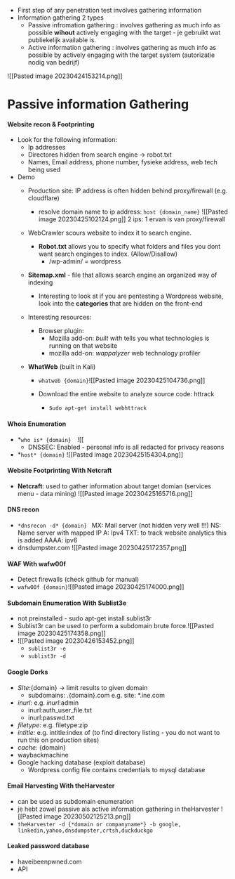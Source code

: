 -  First step of any penetration test  involves gathering information
-  Information gathering 2 types 
	- Passive infromation gathering : involves gathering as much info as possible **wihout** actively engaging with the target - je gebruikt wat publiekelijk available is. 
	- Active information gathering : involves gathering as much info as possible by actively engaging with the target system (autorizatie nodig van bedrijf)

![[Pasted image 20230424153214.png]]

# Passive information Gathering 


#### Website recon & Footprinting 

-  Look for the following information: 
	-  Ip addresses 
	- Directores hidden from search engine -> robot.txt 
	- Names, Email address, phone number, fysieke address, web tech being used 
- Demo 
	- Production site: IP address is often hidden behind proxy/firewall (e.g. cloudflare)
		-  resolve domain name to ip address: `host {domain_name}`
		 ![[Pasted image 20230425102124.png]]
			 2 ips: 1 ervan is van proxy/firewall 
	
	-  WebCrawler scours website to index it to search engine. 
		- **Robot.txt** allows you to specify what folders and files you  dont want search enginges to index. (Allow/Disallow)
			- /wp-admin/ = wordpress 
		
	- **Sitemap.xml** - file that allows search engine an organized way of indexing 
		- Interesting to look at if you are pentesting a Wordpress website, look into the **categories** that are hidden on the front-end
		   
	- Interesting resources: 
		- Browser plugin: 
			- Mozilla add-on: *built with* tells you what technologies is running on that website
			- mozilla add-on: *wappalyzer*  web technology profiler 
			
	- **WhatWeb** (built in Kali)
		-  `whatweb {domain}`![[Pasted image 20230425104736.png]]
		
		- Download the entire website to analyze source code: httrack 
			- s`udo apt-get install webhttrack `

#### Whois Enumeration 

-  *`who is* {domain}  `![[
	- DNSSEC: Enabled - personal info is all redacted for privacy reasons  
- *`host* {domain}`
   ![[Pasted image 20230425154304.png]]

#### Website Footprinting With Netcraft 
- **Netcraft**:  used to gather information about target domian (services menu - data mining) ![[Pasted image 20230425165716.png]]

####  DNS recon 
-  `*dnsrecon -d* {domain} `
				MX: Mail server (not hidden very well !!!)
				NS: Name server with mapped IP 
				A: Ipv4 
				TXT: to  track website analytics this is added
				AAAA: ipv6 
- dnsdumpster.com ![[Pasted image 20230425172357.png]]

#### WAF With wafw00f 

- Detect firewalls  (check github for manual)
- `wafw00f {domain}`![[Pasted image 20230425174000.png]]

#### Subdomain Enumeration With Sublist3e 

- not preinstalled - sudo apt-get install sublist3r  
- Sublist3r can be used to perform a subdomain brute force.![[Pasted image 20230425174358.png]]
- ![[Pasted image 20230426153452.png]]
	-  `sublist3r -e `
	- `sublist3r -d `

#### Google Dorks 

-  *SIte*:{domain}  -> limit results to given domain 
	- subdomains:   *.*{domain}.com   e.g.  site: *.ine.com 
- *inurl:* e.g. *inurl*:admin  
	- inurl:auth_user_file.txt 
	- inurl:passwd.txt 
- *filetype:*   e.g. filetype:zip 
- *intitle:* e.g. intitle:index of   (to find directory listing - you do not want to run this on production sites)
- *cache:* {domain}   
- waybackmachine 
- Google hacking database (exploit database) 
	- Wordpress config file contains credentials to mysql database 

#### Email Harvesting With theHarvester 

- can be used as subdomain enumeration 
- je hebt zowel passive als active information gathering in theHarvester ![[Pasted image 20230502125213.png]]
- `theHarvester -d {*domain or companyname*} -b google, linkedin,yahoo,dnsdumpster,crtsh,duckduckgo`


#### Leaked password database 

- haveibeenpwned.com 
- API 
  
  

  





